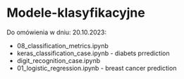 # Modele-klasyfikacyjne
Do omówienia w dniu: 20.10.2023:
- 08_classification_metrics.ipynb
- keras_classification_case.ipynb -  diabets prrediction
- digit_recognition_case.ipynb
- 01_logistic_regression.ipynb - breast cancer prediction


